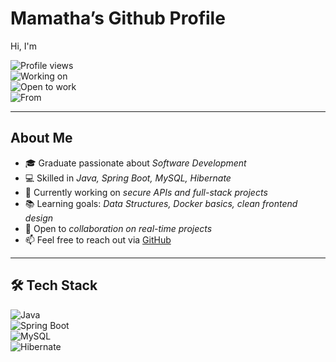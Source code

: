 # Mamatha’s Github Profile  

Hi, I'm  

![Profile views](https://komarev.com/ghpvc/?username=ALLUMAMATHA&color=purple)  
![Working on](https://img.shields.io/badge/Working%20on-Full%20Stack%20Development-brown)  
![Open to work](https://img.shields.io/badge/Open%20to-Real%20Time%20Projects-green)  
![From](https://img.shields.io/badge/From-India-orange)  

---

## About Me  
- 🎓 Graduate passionate about *Software Development*  
- 💻 Skilled in *Java, Spring Boot, MySQL, Hibernate*  
- 🚀 Currently working on *secure APIs and full-stack projects*  
- 📚 Learning goals: *Data Structures, Docker basics, clean frontend design*  
- 🤝 Open to *collaboration on real-time projects*  
- 📫 Feel free to reach out via [GitHub](https://github.com/ALLUMAMATHA)  

---

## 🛠 Tech Stack  
![Java](https://img.shields.io/badge/Java-purple?style=for-the-badge&logo=java&logoColor=white)  
![Spring Boot](https://img.shields.io/badge/SpringBoot-brown?style=for-the-badge&logo=springboot&logoColor=white)  
![MySQL](https://img.shields.io/badge/MySQL-green?style=for-the-badge&logo=mysql&logoColor=white)  
![Hibernate](https://img.shields.io/badge/Hibernate-darkgreen?style=for-the-badge&logo=hibernate&logoColor=white)

